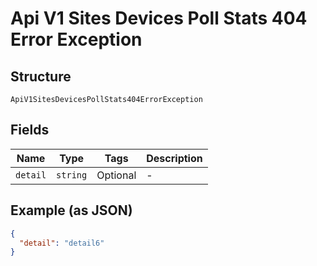 
# Api V1 Sites Devices Poll Stats 404 Error Exception

## Structure

`ApiV1SitesDevicesPollStats404ErrorException`

## Fields

| Name | Type | Tags | Description |
|  --- | --- | --- | --- |
| `detail` | `string` | Optional | - |

## Example (as JSON)

```json
{
  "detail": "detail6"
}
```

